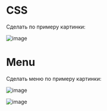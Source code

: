 # CSS

Сделать по примеру картинки:

![image](https://user-images.githubusercontent.com/65856963/231175404-d2efe9a3-ec58-494a-a7de-ea1f9380ff5e.png)

#  Menu

Сделать меню по примеру картинки:

![image](https://user-images.githubusercontent.com/65856963/231175913-9e21ba2d-4ca4-4421-aaa4-1af975e59123.png)

![image](https://user-images.githubusercontent.com/65856963/231176045-555551f8-0ed0-475f-adac-7034264db66b.png)



